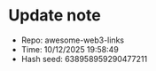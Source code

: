 ﻿# Update note
- Repo: awesome-web3-links
- Time: 10/12/2025 19:58:49
- Hash seed: 638958959290477211
